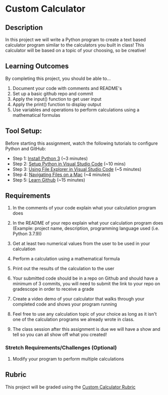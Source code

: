 # Custom Calculator

## Description
In this project we will write a Python program to create a text based calculator program similar to the calculators you built in class! This calculator will be based on a topic of your choosing, so be creative!

## Learning Outcomes
By completing this project, you should be able to…

1. Document your code with comments and README's
1. Set up a basic github repo and commit
1. Apply the input() function to get user input
1. Apply the print() function to display output
1. Use variables and operations to perform calculations using a mathematical formulas

## Tool Setup:
Before starting this assignment, watch the following tutorials to configure Python and GitHub:

* Step 1: [Install Python 3](https://www.youtube.com/watch?v=frj0PkjHYr0) (~3 minutes)
* Step 2: [Setup Python in Visual Studio Code](https://www.youtube.com/watch?v=-YE7aEM3ZSQ) (~10 mins)
* Step 3: [Using File Explorer in Visual Studio Code](https://www.youtube.com/watch?v=-3SIJwGgGtI) (~5 minutes)
* Step 4: [Navigating Files on a Mac](https://youtu.be/ux8yzFHoiDc) (~4 minutes)
* Step 5: [Learn Github](https://youtu.be/c3SfAP_PfaY) (~15 minutes)

## Requirements

1. In the comments of your code explain what your calculation program does

1. In the README of your repo explain what your calculation program does (Example: project name, description, programming language used (i.e. Python 3.7.9))

1. Get at least two numerical values from the user to be used in your calculation

1. Perform a calculation using a mathematical formula

1. Print out the results of the calculation to the user 

1. Your submitted code should be in a repo on Github and should have a minimum of 3 commits, you will need to submit the link to your repo on gradescope in order to receive a grade

1. Create a video demo of your calculator that walks through your completed code and shows your program running

1. Feel free to use any calculation topic of your choice as long as it isn't one of the calculation programs we already wrote in class.

1. The class session after this assignment is due we will have a show and tell so you can all show off what you created!



### Stretch Requirements/Challenges (Optional)
1. Modify your program to perform multiple calculations

## Rubric
This project will be graded using the [Custom Calculator Rubric](https://docs.google.com/document/d/166bAiDtTDGWUBanIiVO-FP1WER0i0930-YdSdwGwvT0/copy)
